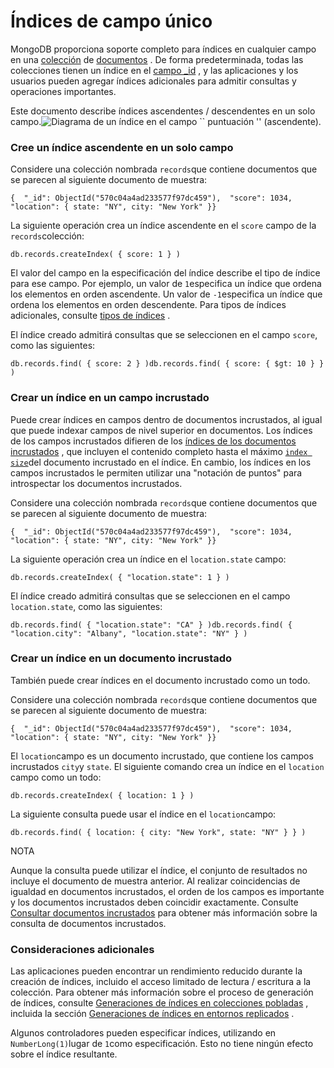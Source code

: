 # Índices de campo único

MongoDB proporciona soporte completo para índices en cualquier campo en una [colección](https://docs.mongodb.com/manual/reference/glossary/#std-term-collection) de [documentos](https://docs.mongodb.com/manual/reference/glossary/#std-term-document) . De forma predeterminada, todas las colecciones tienen un índice en el [campo \_id](https://docs.mongodb.com/manual/indexes/#std-label-index-type-id) , y las aplicaciones y los usuarios pueden agregar índices adicionales para admitir consultas y operaciones importantes.

Este documento describe índices ascendentes / descendentes en un solo campo.![Diagrama de un &#xED;ndice en el campo \`\` puntuaci&#xF3;n &apos;&apos; \(ascendente\).](https://docs.mongodb.com/manual/images/index-ascending.bakedsvg.svg)

### Cree un índice ascendente en un solo campo  <a id="create-an-ascending-index-on-a-single-field"></a>

Considere una colección nombrada `records`que contiene documentos que se parecen al siguiente documento de muestra:

```text
{  "_id": ObjectId("570c04a4ad233577f97dc459"),  "score": 1034,  "location": { state: "NY", city: "New York" }}
```

La siguiente operación crea un índice ascendente en el `score` campo de la `records`colección:

```text
db.records.createIndex( { score: 1 } )
```

El valor del campo en la especificación del índice describe el tipo de índice para ese campo. Por ejemplo, un valor de `1`especifica un índice que ordena los elementos en orden ascendente. Un valor de `-1`especifica un índice que ordena los elementos en orden descendente. Para tipos de índices adicionales, consulte [tipos de índices](https://docs.mongodb.com/manual/indexes/#std-label-index-types) .

El índice creado admitirá consultas que se seleccionen en el campo `score`, como las siguientes:

```text
db.records.find( { score: 2 } )db.records.find( { score: { $gt: 10 } } )
```

### Crear un índice en un campo incrustado  <a id="create-an-index-on-an-embedded-field"></a>

Puede crear índices en campos dentro de documentos incrustados, al igual que puede indexar campos de nivel superior en documentos. Los índices de los campos incrustados difieren de los [índices de los documentos incrustados](https://docs.mongodb.com/manual/core/index-single/#std-label-index-embedded-documents) , que incluyen el contenido completo hasta el máximo [`index size`](https://docs.mongodb.com/manual/reference/limits/#mongodb-limit-Index-Key-Limit)del documento incrustado en el índice. En cambio, los índices en los campos incrustados le permiten utilizar una "notación de puntos" para introspectar los documentos incrustados.

Considere una colección nombrada `records`que contiene documentos que se parecen al siguiente documento de muestra:

```text
{  "_id": ObjectId("570c04a4ad233577f97dc459"),  "score": 1034,  "location": { state: "NY", city: "New York" }}
```

La siguiente operación crea un índice en el `location.state` campo:

```text
db.records.createIndex( { "location.state": 1 } )
```

El índice creado admitirá consultas que se seleccionen en el campo `location.state`, como las siguientes:

```text
db.records.find( { "location.state": "CA" } )db.records.find( { "location.city": "Albany", "location.state": "NY" } )
```

### Crear un índice en un documento incrustado  <a id="create-an-index-on-embedded-document"></a>

También puede crear índices en el documento incrustado como un todo.

Considere una colección nombrada `records`que contiene documentos que se parecen al siguiente documento de muestra:

```text
{  "_id": ObjectId("570c04a4ad233577f97dc459"),  "score": 1034,  "location": { state: "NY", city: "New York" }}
```

El `location`campo es un documento incrustado, que contiene los campos incrustados `city`y `state`. El siguiente comando crea un índice en el `location` campo como un todo:

```text
db.records.createIndex( { location: 1 } )
```

La siguiente consulta puede usar el índice en el `location`campo:

```text
db.records.find( { location: { city: "New York", state: "NY" } } )
```

NOTA

Aunque la consulta puede utilizar el índice, el conjunto de resultados no incluye el documento de muestra anterior. Al realizar coincidencias de igualdad en documentos incrustados, el orden de los campos es importante y los documentos incrustados deben coincidir exactamente. Consulte [Consultar documentos incrustados](https://docs.mongodb.com/manual/reference/method/db.collection.find/#std-label-query-embedded-documents) para obtener más información sobre la consulta de documentos incrustados.

### Consideraciones adicionales  <a id="additional-considerations"></a>

Las aplicaciones pueden encontrar un rendimiento reducido durante la creación de índices, incluido el acceso limitado de lectura / escritura a la colección. Para obtener más información sobre el proceso de generación de índices, consulte [Generaciones de índices en colecciones pobladas](https://docs.mongodb.com/manual/core/index-creation/#std-label-index-operations) , incluida la sección [Generaciones de índices en entornos replicados](https://docs.mongodb.com/manual/core/index-creation/#std-label-index-operations-replicated-build) .

Algunos controladores pueden especificar índices, utilizando en `NumberLong(1)`lugar de `1`como especificación. Esto no tiene ningún efecto sobre el índice resultante.

